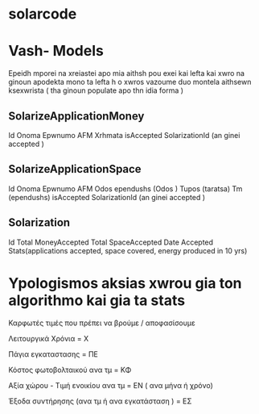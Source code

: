 # solarcode



# Vash- Models 

Epeidh mporei na xreiastei apo mia aithsh pou exei kai lefta kai xwro na ginoun apodekta mono ta lefta h o xwros 
vazoume duo montela aithsewn ksexwrista ( tha ginoun populate apo thn idia forma ) 

## SolarizeApplicationMoney
Id
Onoma 
Epwnumo
AFM
Xrhmata
isAccepted 
SolarizationId (an ginei accepted )

## SolarizeApplicationSpace
Id
Onoma 
Epwnumo
AFM
Odos ependushs (Odos )
Tupos (taratsa)
Tm (ependushs)
isAccepted 
SolarizationId (an ginei accepted )


## Solarization
Id
Total MoneyAccepted
Total SpaceAccepted
Date Accepted
Stats(applications accepted, space covered, energy produced in 10 yrs)




# Ypologismos aksias xwrou gia ton algorithmo kai gia ta stats

Καρφωτές τιμές που πρέπει να βρούμε / αποφασίσουμε

Λειτουργικά Χρόνια = Χ

Πάγια εγκαταστασης = ΠΕ

Κόστος φωτοβολταικού ανα τμ = ΚΦ

Αξία χώρου - Τιμή ενοικίου ανα τμ = ΕΝ ( ανα μήνα ή χρόνο)

Έξοδα συντήρησης (ανα τμ ή ανα εγκατάσταση ) = ΕΣ 












